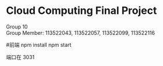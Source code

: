 # Cloud Computing Final Project

Group 10
<br>
Group Member: 113522043, 113522057, 113522099, 113522116

#前端
npm install
npm start

端口在 3031
